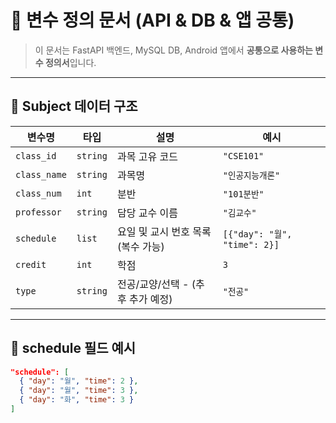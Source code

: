 # 📘 변수 정의 문서 (API & DB & 앱 공통)

> 이 문서는 FastAPI 백엔드, MySQL DB, Android 앱에서 **공통으로 사용하는 변수 정의서**입니다.

---

## 🔸 Subject 데이터 구조

| 변수명         | 타입      | 설명                             | 예시                           |
|----------------|-----------|----------------------------------|--------------------------------|
| `class_id`   | `string`  | 과목 고유 코드                    | `"CSE101"`                     |
| `class_name` | `string`  | 과목명                           | `"인공지능개론"`               |
| `class_num` | `int`  | 분반                     | `"101분반"`               |
| `professor`    | `string`  | 담당 교수 이름                    | `"김교수"`                     |
| `schedule`     | `list`    | 요일 및 교시 번호 목록 (복수 가능) | `[{"day": "월", "time": 2}]`   |
| `credit`       | `int`     | 학점                             | `3`                            |
| `type`         | `string`  | 전공/교양/선택 - (추후 추가 예정) | `"전공"`                       |

---

## 🧪 schedule 필드 예시

```json
"schedule": [
  { "day": "월", "time": 2 },
  { "day": "월", "time": 3 },
  { "day": "화", "time": 3 }
]
